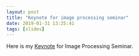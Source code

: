 ```yaml
---
layout: post
title: "Keynote for image processing seminar"
date: 2019-01-31 13:25:41
tags: [slides]
---
```

Here is my [Keynote](https://yuliwu.github.io//slides) for Image Processing Seminar.
